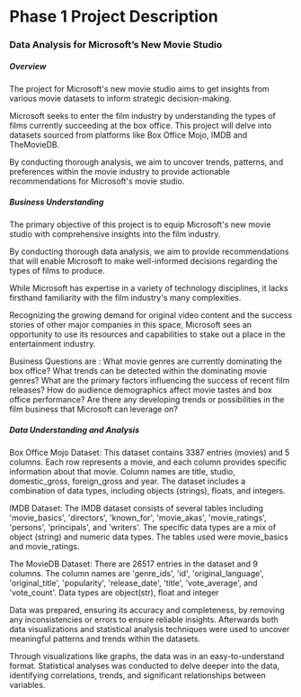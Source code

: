 # Phase 1 Project Description

### Data Analysis for Microsoft’s New Movie Studio

##### Overview
The project for Microsoft's new movie studio aims to get insights from various movie datasets to inform strategic decision-making. 

Microsoft seeks to enter the film industry by understanding the types of films currently succeeding at the box office. This project will delve into datasets sourced from platforms like Box Office Mojo, IMDB and TheMovieDB. 

By conducting thorough analysis, we aim to uncover trends, patterns, and preferences within the movie industry to provide actionable recommendations for Microsoft's movie studio. 

##### Business Understanding
The primary objective of this project is to equip  Microsoft's new movie studio with comprehensive insights into the film industry. 

By conducting thorough data analysis, we aim to provide recommendations that will enable Microsoft to make well-informed decisions regarding the types of films to produce.

While Microsoft has expertise in a variety of technology disciplines, it lacks firsthand familiarity with the film industry's many complexities. 

Recognizing the growing demand for original video content and the success stories of other major companies in this space, Microsoft sees an opportunity to use its resources and capabilities to stake out a place in the entertainment industry.

Business Questions are :
What movie genres are currently dominating the box office? 
What trends can be detected within the dominating movie genres?
What are the primary factors influencing the success of recent film releases?
How do audience demographics affect movie tastes and box office performance?
Are there any developing trends or possibilities in the film business that Microsoft can leverage on?

##### Data Understanding and Analysis
Box Office Mojo Dataset: This dataset contains 3387 entries (movies) and 5 columns. Each row represents a movie, and each column provides specific information about that movie. Column names are title, studio, domestic_gross, foreign_gross and year. The dataset includes a combination of data types, including objects (strings), floats, and integers. 

IMDB Dataset: The IMDB dataset consists of several tables including 'movie_basics', 'directors', 'known_for', 'movie_akas', 'movie_ratings', 'persons', 'principals', and 'writers'. The specific data types are a mix of object (string) and numeric data types. The tables used were movie_basics and movie_ratings.

The MovieDB Dataset: There are 26517 entries in the dataset and 9 columns. The column names are 'genre_ids', 'id', 'original_language', 'original_title', 'popularity', 'release_date', 'title', 'vote_average', and 'vote_count'. Data types are object(str), float and integer

 Data was prepared, ensuring its accuracy and completeness, by removing any inconsistencies or errors to ensure reliable insights.
 Afterwards both data visualizations and statistical analysis techniques were used to uncover meaningful patterns and trends within the datasets. 
 
Through visualizations like graphs, the data was in an easy-to-understand format.
 Statistical analyses was conducted to delve deeper into the data, identifying correlations, trends, and significant relationships between variables. 




